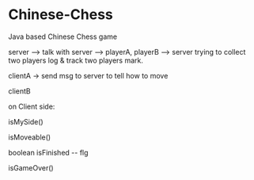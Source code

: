 # Chinese-Chess
Java based Chinese Chess game

server --> talk with server --> playerA, playerB --> server trying to collect two players log & track two players mark.

clientA -> send msg to server to tell how to move

clientB

on Client side:

isMySide()

isMoveable()

boolean isFinished -- flg

isGameOver()
